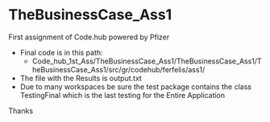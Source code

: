 # TheBusinessCase_Ass1
First assignment of Code.hub powered by Pfizer

* Final code is in this path:
    * Code_hub_1st_Ass/TheBusinessCase_Ass1/TheBusinessCase_Ass1/TheBusinessCase_Ass1/src/gr/codehub/ferfelis/ass1/
* The file with the Results is output.txt
* Due to many workspaces be sure the test package contains the class TestingFinal which
is the last testing for the Entire Application

Thanks
